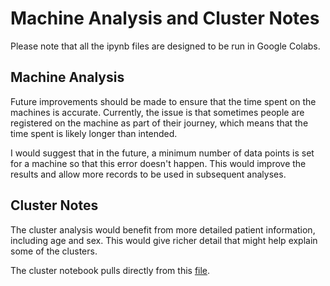 # Machine Analysis and Cluster Notes

Please note that all the ipynb files are designed to be run in Google Colabs.

## Machine Analysis

Future improvements should be made to ensure that the time spent on the machines is accurate. Currently, the issue is that sometimes people are registered on the machine as part of their journey, which means that the time spent is likely longer than intended. 

I would suggest that in the future, a minimum number of data points is set for a machine so that this error doesn't happen. This would improve the results and allow more records to be used in subsequent analyses.

## Cluster Notes

The cluster analysis would benefit from more detailed patient information, including age and sex. This would give richer detail that might help explain some of the clusters.

The cluster notebook pulls directly from this [file](https://colab.research.google.com/drive/1UIWjSp8NJHQWAiEfqzCJkolv1FhuQ0XF?usp=sharing).
